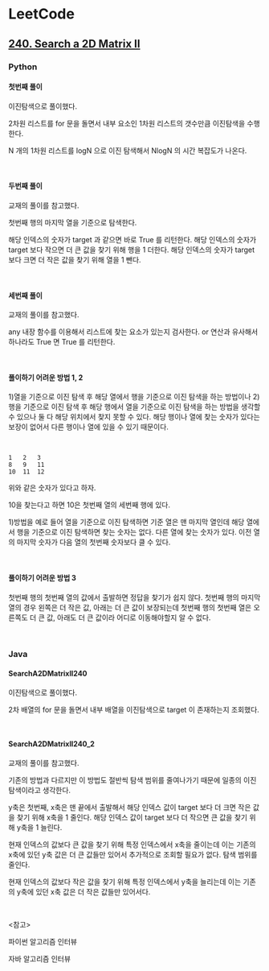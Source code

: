 # LeetCode

## [240. Search a 2D Matrix II](https://leetcode.com/problems/search-a-2d-matrix-ii/)

### Python

#### 첫번째 풀이

이진탐색으로 풀이했다.

2차원 리스트를 for 문을 돌면서 내부 요소인 1차원 리스트의 갯수만큼 이진탐색을 수행한다.

N 개의 1차원 리스트를 logN 으로 이진 탐색해서 NlogN 의 시간 복잡도가 나온다.

<br>

#### 두번째 풀이

교재의 풀이를 참고했다.

첫번째 행의 마지막 열을 기준으로 탐색한다.

해당 인덱스의 숫자가 target 과 같으면 바로 True 를 리턴한다. 해당 인덱스의 숫자가 target 보다 작으면 더 큰 값을 찾기 위해 행을 1 더한다. 해당 인덱스의 숫자가 target 보다 크면 더 작은 값을 찾기 위해 열을 1 뺀다.

<br>

#### 세번째 풀이

교재의 풀이를 참고했다.

any 내장 함수를 이용해서 리스트에 찾는 요소가 있는지 검사한다. or 연산과 유사해서 하나라도 True 면 True 를 리턴한다.

<br>

#### 풀이하기 어려운 방법 1, 2

1)열을 기준으로 이진 탐색 후 해당 열에서 행을 기준으로 이진 탐색을 하는 방법이나 2)행을 기준으로 이진 탐색 후 해당 행에서 열을 기준으로 이진 탐색을 하는 방법을 생각할 수 있으나 둘 다 해당 위치에서 찾지 못할 수 있다. 해당 행이나 열에 찾는 숫자가 있다는 보장이 없어서 다른 행이나 열에 있을 수 있기 때문이다.

<br>

```
1   2   3
8   9   11
10  11  12
```

위와 같은 숫자가 있다고 하자.

10을 찾는다고 하면 10은 첫번째 열의 세번째 행에 있다.

1)방법을 예로 들어 열을 기준으로 이진 탐색하면 기준 열은 맨 마지막 열인데 해당 열에서 행을 기준으로 이진 탐색하면 찾는 숫자는 없다. 다른 열에 찾는 숫자가 있다. 이전 열의 마지막 숫자가 다음 열의 첫번째 숫자보다 클 수 있다.

<br>

#### 풀이하기 어려운 방법 3

첫번째 행의 첫번째 열의 값에서 출발하면 정답을 찾기가 쉽지 않다. 첫번째 행의 마지막 열의 경우 왼쪽은 더 작은 값, 아래는 더 큰 값이 보장되는데 첫번째 행의 첫번째 열은 오른쪽도 더 큰 값, 아래도 더 큰 값이라 어디로 이동해야할지 알 수 없다.

<br>

### Java

#### SearchA2DMatrixII240

이진탐색으로 풀이했다. 

2차 배열의 for 문을 돌면서 내부 배열을 이진탐색으로 target 이 존재하는지 조회했다.

<br>

#### SearchA2DMatrixII240_2

교재의 풀이를 참고했다.

기존의 방법과 다르지만 이 방법도 절반씩 탐색 범위를 줄여나가기 때문에 일종의 이진탐색이라고 생각한다. 

y축은 첫번째, x축은 맨 끝에서 출발해서 해당 인덱스 값이 target 보다 더 크면 작은 값을 찾기 위해 x축을 1 줄인다. 해당 인덱스 값이 target 보다 더 작으면 큰 값을 찾기 위해 y축을 1 늘린다.

현재 인덱스의 값보다 큰 값을 찾기 위해 특정 인덱스에서 x축을 줄이는데 이는 기존의 x축에 있던 y축 값은 더 큰 값들만 있어서 추가적으로 조회할 필요가 없다. 탐색 범위를 줄인다.

현재 인덱스의 값보다 작은 값을 찾기 위해 특정 인덱스에서 y축을 늘리는데 이는 기존의 y축에 있던 x축 값은 더 작은 값들만 있어서다. 

<br>

<참고>

파이썬 알고리즘 인터뷰

자바 알고리즘 인터뷰

